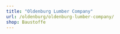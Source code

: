 ```yaml
---
title: "Oldenburg Lumber Company"
url: /oldenburg/oldenburg-lumber-company/
shop: Baustoffe
---
```

